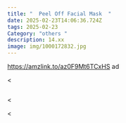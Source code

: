 ```yaml
---
title: "  Peel Off Facial Mask  "
date: 2025-02-23T14:06:36.724Z
tags: 2025-02-23
Category: "others "
description: 14.xx
image: img/1000172832.jpg
---
```

https://amzlink.to/az0F9Mt6TCxHS ad 

<

![]()

<

<